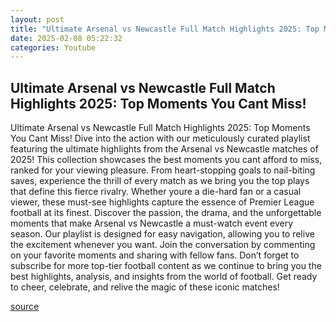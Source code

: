 ```yaml
---
layout: post
title: "Ultimate Arsenal vs Newcastle Full Match Highlights 2025: Top Moments You Cant Miss!"
date: 2025-02-08 05:22:32
categories: Youtube
---
```


## Ultimate Arsenal vs Newcastle Full Match Highlights 2025: Top Moments You Cant Miss!

Ultimate Arsenal vs Newcastle Full Match Highlights 2025: Top Moments You Cant Miss!
Dive into the action with our meticulously curated playlist featuring the ultimate highlights from the Arsenal vs Newcastle matches of 2025! This collection showcases the best moments you cant afford to miss, ranked for your viewing pleasure. 
From heart-stopping goals to nail-biting saves, experience the thrill of every match as we bring you the top plays that define this fierce rivalry. Whether youre a die-hard fan or a casual viewer, these must-see highlights capture the essence of Premier League football at its finest.
Discover the passion, the drama, and the unforgettable moments that make Arsenal vs Newcastle a must-watch event every season. Our playlist is designed for easy navigation, allowing you to relive the excitement whenever you want. 
Join the conversation by commenting on your favorite moments and sharing with fellow fans. Don’t forget to subscribe for more top-tier football content as we continue to bring you the best highlights, analysis, and insights from the world of football.
Get ready to cheer, celebrate, and relive the magic of these iconic matches!

[source](https://www.youtube.com/playlist?list=PLWn1UwZrNc3U8P-PYosBEXm7ffOekV426)